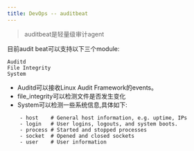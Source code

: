 ```yaml
---
title: DevOps -- auditbeat
---
```


> auditbeat是轻量级审计agent


目前audit beat可以支持以下三个module:
```
Auditd
File Integrity
System
```

* Auditd可以接收Linux Audit Framework的events。
* file_integrity可以检测文件是否发生变化
* System可以检测一些系统信息,具体如下: 
```
    - host    # General host information, e.g. uptime, IPs
    - login   # User logins, logouts, and system boots.
    - process # Started and stopped processes
    - socket  # Opened and closed sockets
    - user    # User information
```


